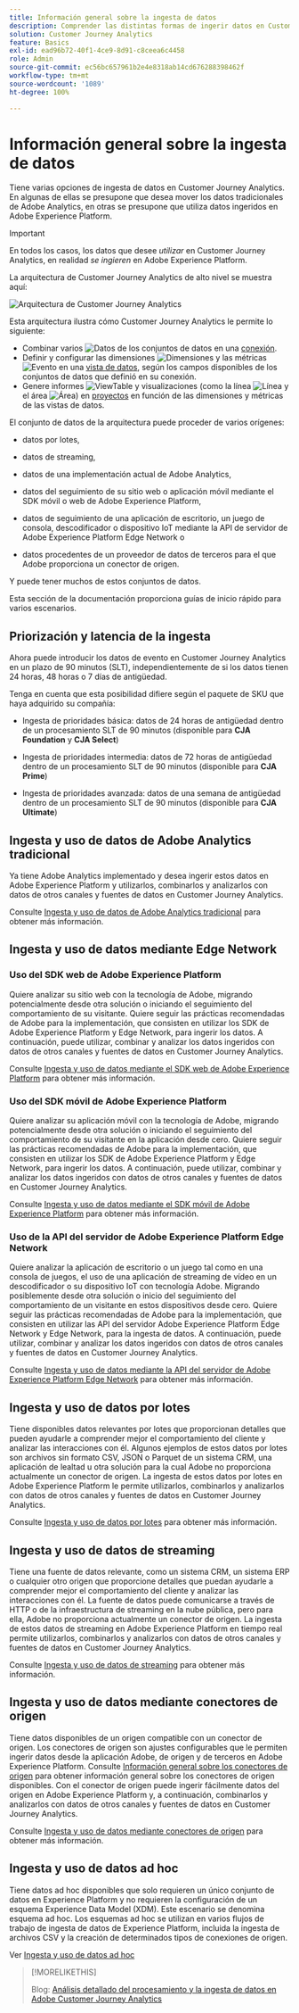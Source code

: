 ```yaml
---
title: Información general sobre la ingesta de datos
description: Comprender las distintas formas de ingerir datos en Customer Journey Analytics
solution: Customer Journey Analytics
feature: Basics
exl-id: ead96b72-40f1-4ce9-8d91-c8ceea6c4458
role: Admin
source-git-commit: ec56bc657961b2e4e8318ab14cd676288398462f
workflow-type: tm+mt
source-wordcount: '1089'
ht-degree: 100%

---
```


# Información general sobre la ingesta de datos

Tiene varias opciones de ingesta de datos en Customer Journey Analytics. En algunas de ellas se presupone que desea mover los datos tradicionales de Adobe Analytics, en otras se presupone que utiliza datos ingeridos en Adobe Experience Platform.

>[!IMPORTANT]
>
>En todos los casos, los datos que desee _utilizar_ en Customer Journey Analytics, en realidad _se ingieren_ en Adobe Experience Platform.


La arquitectura de Customer Journey Analytics de alto nivel se muestra aquí:

![Arquitectura de Customer Journey Analytics](/help/getting-started/assets/cja-overview.svg)

Esta arquitectura ilustra cómo Customer Journey Analytics le permite lo siguiente:

* Combinar varios ![Datos](/help/assets/icons/Data.svg) de los conjuntos de datos en una [conexión](/help/connections/overview.md).
* Definir y configurar las dimensiones ![Dimensiones](/help/assets/icons/Dimensions.svg) y las métricas ![Evento](/help/assets/icons/Event.svg) en una [vista de datos](/help/data-views/data-views.md), según los campos disponibles de los conjuntos de datos que definió en su conexión.
* Genere informes ![ViewTable](/help/assets/icons/ViewTable.svg) y visualizaciones (como la línea ![Línea](/help/assets/icons/GraphTrend.svg) y el área ![Área](/help/assets/icons/GraphAreaStacked.svg)) en [proyectos](/help/analysis-workspace/home.md) en función de las dimensiones y métricas de las vistas de datos.

El conjunto de datos de la arquitectura puede proceder de varios orígenes:

* datos por lotes,

* datos de streaming,

* datos de una implementación actual de Adobe Analytics,

* datos del seguimiento de su sitio web o aplicación móvil mediante el SDK móvil o web de Adobe Experience Platform,

* datos de seguimiento de una aplicación de escritorio, un juego de consola, descodificador o dispositivo IoT mediante la API de servidor de Adobe Experience Platform Edge Network o

* datos procedentes de un proveedor de datos de terceros para el que Adobe proporciona un conector de origen.

Y puede tener muchos de estos conjuntos de datos.

Esta sección de la documentación proporciona guías de inicio rápido para varios escenarios.

## Priorización y latencia de la ingesta

Ahora puede introducir los datos de evento en Customer Journey Analytics en un plazo de 90 minutos (SLT), independientemente de si los datos tienen 24 horas, 48 horas o 7 días de antigüedad.

Tenga en cuenta que esta posibilidad difiere según el paquete de SKU que haya adquirido su compañía:

* Ingesta de prioridades básica: datos de 24 horas de antigüedad dentro de un procesamiento SLT de 90 minutos (disponible para **CJA Foundation** y **CJA Select**)

* Ingesta de prioridades intermedia: datos de 72 horas de antigüedad dentro de un procesamiento SLT de 90 minutos (disponible para **CJA Prime**)

* Ingesta de prioridades avanzada: datos de una semana de antigüedad dentro de un procesamiento SLT de 90 minutos (disponible para **CJA Ultimate**)

## Ingesta y uso de datos de Adobe Analytics tradicional

Ya tiene Adobe Analytics implementado y desea ingerir estos datos en Adobe Experience Platform y utilizarlos, combinarlos y analizarlos con datos de otros canales y fuentes de datos en Customer Journey Analytics.

Consulte [Ingesta y uso de datos de Adobe Analytics tradicional](./analytics.md) para obtener más información.


## Ingesta y uso de datos mediante Edge Network

### Uso del SDK web de Adobe Experience Platform

Quiere analizar su sitio web con la tecnología de Adobe, migrando potencialmente desde otra solución o iniciando el seguimiento del comportamiento de su visitante. Quiere seguir las prácticas recomendadas de Adobe para la implementación, que consisten en utilizar los SDK de Adobe Experience Platform y Edge Network, para ingerir los datos. A continuación, puede utilizar, combinar y analizar los datos ingeridos con datos de otros canales y fuentes de datos en Customer Journey Analytics.

Consulte [Ingesta y uso de datos mediante el SDK web de Adobe Experience Platform](./aepwebsdk.md) para obtener más información.

### Uso del SDK móvil de Adobe Experience Platform

Quiere analizar su aplicación móvil con la tecnología de Adobe, migrando potencialmente desde otra solución o iniciando el seguimiento del comportamiento de su visitante en la aplicación desde cero. Quiere seguir las prácticas recomendadas de Adobe para la implementación, que consisten en utilizar los SDK de Adobe Experience Platform y Edge Network, para ingerir los datos. A continuación, puede utilizar, combinar y analizar los datos ingeridos con datos de otros canales y fuentes de datos en Customer Journey Analytics.

Consulte [Ingesta y uso de datos mediante el SDK móvil de Adobe Experience Platform](./aepmobilesdk.md) para obtener más información.

### Uso de la API del servidor de Adobe Experience Platform Edge Network

Quiere analizar la aplicación de escritorio o un juego tal como en una consola de juegos, el uso de una aplicación de streaming de vídeo en un descodificador o su dispositivo IoT con tecnología Adobe. Migrando posiblemente desde otra solución o inicio del seguimiento del comportamiento de un visitante en estos dispositivos desde cero. Quiere seguir las prácticas recomendadas de Adobe para la implementación, que consisten en utilizar las API del servidor Adobe Experience Platform Edge Network y Edge Network, para la ingesta de datos. A continuación, puede utilizar, combinar y analizar los datos ingeridos con datos de otros canales y fuentes de datos en Customer Journey Analytics.

Consulte [Ingesta y uso de datos mediante la API del servidor de Adobe Experience Platform Edge Network](./serverapi.md) para obtener más información.

## Ingesta y uso de datos por lotes

Tiene disponibles datos relevantes por lotes que proporcionan detalles que pueden ayudarle a comprender mejor el comportamiento del cliente y analizar las interacciones con él. Algunos ejemplos de estos datos por lotes son archivos sin formato CSV, JSON o Parquet de un sistema CRM, una aplicación de lealtad u otra solución para la cual Adobe no proporciona actualmente un conector de origen. La ingesta de estos datos por lotes en Adobe Experience Platform le permite utilizarlos, combinarlos y analizarlos con datos de otros canales y fuentes de datos en Customer Journey Analytics.

Consulte [Ingesta y uso de datos por lotes](./batch.md) para obtener más información.

## Ingesta y uso de datos de streaming

Tiene una fuente de datos relevante, como un sistema CRM, un sistema ERP o cualquier otro origen que proporcione detalles que puedan ayudarle a comprender mejor el comportamiento del cliente y analizar las interacciones con él. La fuente de datos puede comunicarse a través de HTTP o de la infraestructura de streaming en la nube pública, pero para ella, Adobe no proporciona actualmente un conector de origen. La ingesta de estos datos de streaming en Adobe Experience Platform en tiempo real permite utilizarlos, combinarlos y analizarlos con datos de otros canales y fuentes de datos en Customer Journey Analytics.

Consulte [Ingesta y uso de datos de streaming](./streaming.md) para obtener más información.

## Ingesta y uso de datos mediante conectores de origen

Tiene datos disponibles de un origen compatible con un conector de origen. Los conectores de origen son ajustes configurables que le permiten ingerir datos desde la aplicación Adobe, de origen y de terceros en Adobe Experience Platform. Consulte [Información general sobre los conectores de origen](https://experienceleague.adobe.com/docs/experience-platform/sources/home.html?lang=es) para obtener información general sobre los conectores de origen disponibles. Con el conector de origen puede ingerir fácilmente datos del origen en Adobe Experience Platform y, a continuación, combinarlos y analizarlos con datos de otros canales y fuentes de datos en Customer Journey Analytics.

Consulte [Ingesta y uso de datos mediante conectores de origen](./sources.md) para obtener más información.

## Ingesta y uso de datos ad hoc

Tiene datos ad hoc disponibles que solo requieren un único conjunto de datos en Experience Platform y no requieren la configuración de un esquema Experience Data Model (XDM). Este escenario se denomina esquema ad hoc. Los esquemas ad hoc se utilizan en varios flujos de trabajo de ingesta de datos de Experience Platform, incluida la ingesta de archivos CSV y la creación de determinados tipos de conexiones de origen.

Ver [Ingesta y uso de datos ad hoc](./adhoc.md)

>[!MORELIKETHIS]
>
>Blog: [Análisis detallado del procesamiento y la ingesta de datos en Adobe Customer Journey Analytics](https://experienceleaguecommunities.adobe.com/t5/adobe-analytics-blogs/a-closer-look-at-data-processing-amp-ingestion-in-adobe-customer/ba-p/665091)

